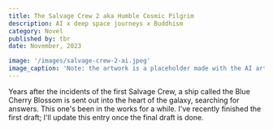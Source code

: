 ```yaml
---
title: The Salvage Crew 2 aka Humble Cosmic Pilgrim
description: AI x deep space journeys x Buddhism 
category: Novel
published by: tbr
date: November, 2023

image: '/images/salvage-crew-2-ai.jpeg'
image_caption: 'Note: the artwork is a placeholder made with the AI art app Wonder, with no edits from me. It is therefore not subject to copyright. It will be swapped out for proper commissioned artwork on release. '
---
```



Years after the incidents of the first Salvage Crew, a ship called the Blue Cherry Blossom is sent out into the heart of the galaxy, searching for answers. 
This one's been in the works for a while. I've recently finished the first draft; I'll update this entry once the final draft is done.

